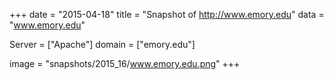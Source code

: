 
+++
date = "2015-04-18"
title = "Snapshot of http://www.emory.edu"
data = "www.emory.edu"

Server = ["Apache"]
domain = ["emory.edu"]

  image = "snapshots/2015_16/www.emory.edu.png"
+++
#
